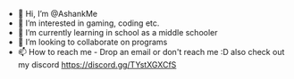 - 👋 Hi, I’m @AshankMe
- 👀 I’m interested in gaming, coding etc.
- 🌱 I’m currently learning in school as a middle schooler
- 💞️ I’m looking to collaborate on programs
- 📫 How to reach me - Drop an email or don't reach me :D also check out my discord https://discord.gg/TYstXGXCfS


<!---
AshankMe/AshankMe is a ✨ special ✨ repository because its `README.md` (this file) appears on your GitHub profile.
You can click the Preview link to take a look at your changes.
--->
